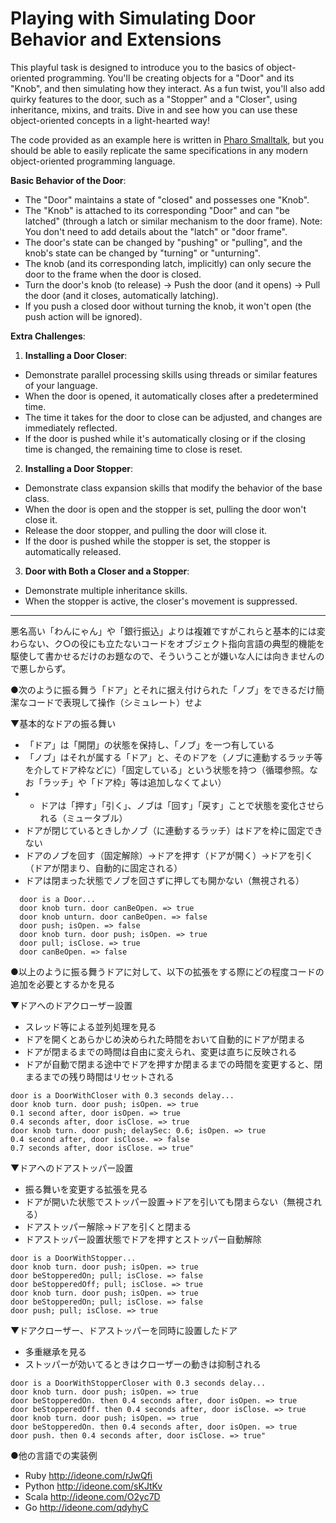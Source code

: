 # Playing with Simulating Door Behavior and Extensions

This playful task is designed to introduce you to the basics of object-oriented programming. You'll be creating objects for a "Door" and its "Knob", and then simulating how they interact. As a fun twist, you'll also add quirky features to the door, such as a "Stopper" and a "Closer", using inheritance, mixins, and traits. Dive in and see how you can use these object-oriented concepts in a light-hearted way!

The code provided as an example here is written in [Pharo Smalltalk](https://pharo.org/), but you should be able to easily replicate the same specifications in any modern object-oriented programming language.

**Basic Behavior of the Door**:
- The "Door" maintains a state of "closed" and possesses one "Knob".
- The "Knob" is attached to its corresponding "Door" and can "be latched" (through a latch or similar mechanism to the door frame). Note: You don't need to add details about the "latch" or "door frame".
- The door's state can be changed by "pushing" or "pulling", and the knob's state can be changed by "turning" or "unturning".
- The knob (and its corresponding latch, implicitly) can only secure the door to the frame when the door is closed.
- Turn the door's knob (to release) → Push the door (and it opens) → Pull the door (and it closes, automatically latching).
- If you push a closed door without turning the knob, it won't open (the push action will be ignored).

**Extra Challenges**:
1. **Installing a Door Closer**:
- Demonstrate parallel processing skills using threads or similar features of your language.
- When the door is opened, it automatically closes after a predetermined time.
- The time it takes for the door to close can be adjusted, and changes are immediately reflected.
- If the door is pushed while it's automatically closing or if the closing time is changed, the remaining time to close is reset.

2. **Installing a Door Stopper**:
- Demonstrate class expansion skills that modify the behavior of the base class.
- When the door is open and the stopper is set, pulling the door won't close it.
- Release the door stopper, and pulling the door will close it.
- If the door is pushed while the stopper is set, the stopper is automatically released.

3. **Door with Both a Closer and a Stopper**:
- Demonstrate multiple inheritance skills.
- When the stopper is active, the closer's movement is suppressed.

---

悪名高い「わんにゃん」や「銀行振込」よりは複雑ですがこれらと基本的には変わらない、ク○の役にも立たないコードをオブジェクト指向言語の典型的機能を駆使して書かせるだけのお題なので、そういうことが嫌いな人には向きませんので悪しからず。

●次のように振る舞う「ドア」とそれに据え付けられた「ノブ」をできるだけ簡潔なコードで表現して操作（シミュレート）せよ

▼基本的なドアの振る舞い
- 「ドア」は「開閉」の状態を保持し、「ノブ」を一つ有している
- 「ノブ」はそれが属する「ドア」と、そのドアを（ノブに連動するラッチ等を介してドア枠などに）「固定している」という状態を持つ（循環参照。なお「ラッチ」や「ドア枠」等は追加しなくてよい）
- - ドアは「押す」「引く」、ノブは「回す」「戻す」ことで状態を変化させられる（ミュータブル）
- ドアが閉じているときしかノブ（に連動するラッチ）はドアを枠に固定できない
- ドアのノブを回す（固定解除）→ドアを押す（ドアが開く）→ドアを引く（ドアが閉まり、自動的に固定される）
- ドアは閉まった状態でノブを回さずに押しても開かない（無視される）

```
  door is a Door...
  door knob turn. door canBeOpen. => true
  door knob unturn. door canBeOpen. => false
  door push; isOpen. => false
  door knob turn. door push; isOpen. => true
  door pull; isClose. => true
  door canBeOpen. => false
```

●以上のように振る舞うドアに対して、以下の拡張をする際にどの程度コードの追加を必要とするかを見る

▼ドアへのドアクローザー設置
- スレッド等による並列処理を見る
- ドアを開くとあらかじめ決められた時間をおいて自動的にドアが閉まる
- ドアが閉まるまでの時間は自由に変えられ、変更は直ちに反映される
- ドアが自動で閉まる途中でドアを押すか閉まるまでの時間を変更すると、閉まるまでの残り時間はリセットされる

```
door is a DoorWithCloser with 0.3 seconds delay...
door knob turn. door push; isOpen. => true
0.1 second after, door isOpen. => true
0.4 seconds after, door isClose. => true
door knob turn. door push; delaySec: 0.6; isOpen. => true
0.4 second after, door isClose. => false
0.7 seconds after, door isClose. => true"
```

▼ドアへのドアストッパー設置
- 振る舞いを変更する拡張を見る
- ドアが開いた状態でストッパー設置→ドアを引いても閉まらない（無視される）
- ドアストッパー解除→ドアを引くと閉まる
- ドアストッパー設置状態でドアを押すとストッパー自動解除

```
door is a DoorWithStopper...
door knob turn. door push; isOpen. => true
door beStopperedOn; pull; isClose. => false
door beStopperedOff; pull; isClose. => true
door knob turn. door push; isOpen. => true
door beStopperedOn; pull; isClose. => false
door push; pull; isClose. => true
```

▼ドアクローザー、ドアストッパーを同時に設置したドア
- 多重継承を見る
- ストッパーが効いてるときはクローザーの動きは抑制される

```
door is a DoorWithStopperCloser with 0.3 seconds delay...
door knob turn. door push; isOpen. => true
door beStopperedOn. then 0.4 seconds after, door isOpen. => true
door beStopperedOff. then 0.4 seconds after, door isClose. => true
door knob turn. door push; isOpen. => true
door beStopperedOn. then 0.4 seconds after, door isOpen. => true
door push. then 0.4 seconds after, door isClose. => true"
```

●他の言語での実装例
- Ruby http://ideone.com/rJwQfi
- Python http://ideone.com/sKJtKv
- Scala http://ideone.com/O2yc7D
- Go http://ideone.com/qdyhyC
